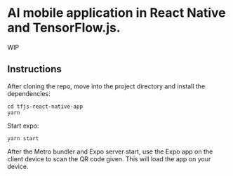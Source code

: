 # AI mobile application in React Native and TensorFlow.js.

WIP

## Instructions

After cloning the repo, move into the project directory and install the dependencies:

```shell
cd tfjs-react-native-app
yarn
```

Start expo:
```shell
yarn start
```

After the Metro bundler and Expo server start, use the Expo app on the client device to scan the QR
code given. This will load the app on your device.
